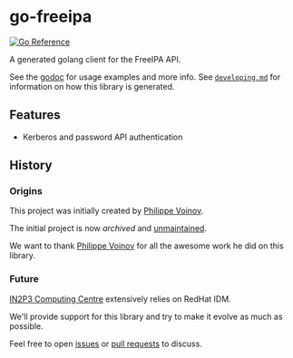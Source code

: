 # go-freeipa

[![Go Reference](https://pkg.go.dev/badge/github.com/ccin2p3/go-freeipa.svg)](https://pkg.go.dev/github.com/ccin2p3/go-freeipa)

A generated golang client for the FreeIPA API.

See the [godoc](https://godoc.org/github.com/ccin2p3/go-freeipa/freeipa) for
usage examples and more info. See
[`developing.md`](https://github.com/ccin2p3/go-freeipa/blob/master/developing.md)
for information on how this library is generated.

## Features

* Kerberos and password API authentication

## History

### Origins

This project was initially created by [Philippe Voinov](https://github.com/tehwalris).

The initial project is now _archived_ and [unmaintained](https://github.com/tehwalris/go-freeipa#unmaintained).

We want to thank [Philippe Voinov](https://github.com/tehwalris) for all the awesome work he did on this library.

### Future

[IN2P3 Computing Centre](https://cc.in2p3.fr) extensively relies on RedHat IDM.

We'll provide support for this library and try to make it evolve as much as possible.

Feel free to open [issues](https://github.com/ccin2p3/go-freeipa/issues) or [pull requests](https://github.com/ccin2p3/go-freeipa/pulls) to discuss.
